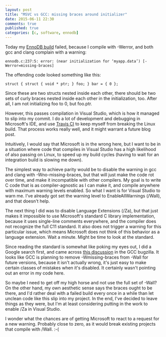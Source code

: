 ```yaml
---
layout: post
title: "MSVC vs GCC: missing braces around initializer"
date: 2015-06-11 22:30
comments: true
published: true
categories: [c, software, ennodb]
---
```


Today my [EnnoDB build](https://travis-ci.org/badgerman/ennodb/jobs/70185586) failed, because I compile with -Werror, and both gcc and clang complain with a warning:

    ennodb.c:237:5: error: (near initialization for ‘myapp.data’) [-Werror=missing-braces]

<!-- more -->

The offending code looked something like this:

	struct { struct { void * ptr; } foo; } bar = { 0 };

Since these are two structs nested inside each other, there should be two sets of curly braces nested inside each other in the initialization, too. After all, I am not initializing foo to 0, but foo.ptr.

However, this passes compilation in Visual Studio, which is how it managed to slip into my commit. I do a lot of development and debugging in Microsoft's IDE, and use [Travis CI](https://travis-ci.org/) to keep myself from breaking the Linux build. That process works really well, and it might warrant a future blog post.

Intuitively, I would say that Microsoft is in the wrong here, but I want to be in a situation where code that compiles in Visual Studio has a high likelihood of also passing on Linux, to speed up my build cycles (having to wait for an integration build is slowing me down).

The simplest way to achieve parity would be to disable the warning in gcc and clang with -Wno-missing-braces, but that will just make the code rot over time, and make it incompatible with other compilers. My goal is to write C code that is as compiler-agnostic as I can make it, and compile anywhere with maximum warning levels enabled. So what I want is for Visual Studio to warn me. I've already got set the warning level to EnableAllWarnings (/Wall), and that doesn't help.

The next thing I did was to disable Language Extensions (/Za), but that just makes it impossible to use Microsoft's standard C library implementation, because it uses single-line comments everywhere, and the compiler does not recognize the full C11 standard. It also does not trigger a warning for this particular issue, which means Microsoft does not think of this behavior as a language extension. Wait a minute. Might be time to look at the standard.

Since reading the standard is somewhat like poking my eyes out, I did a Google search first, and came across [this discussion](https://gcc.gnu.org/bugzilla/show_bug.cgi?id=25137) in the GCC bugzilla. It looks like GCC is planning to remove -Wmissing-braces from -Wall for future versions, because it isn't actually wrong, it's just easy to make certain classes of mistakes when it's disabled. It certainly wasn't pointing out an error in my code here.

So maybe I need to get off my high horse and not use the full set of -Wall? On the other hand, my own aesthetic sense says the braces ought to be there, and I'd rather deal with a failed build every once in a while than let unclean code like this slip into my project. In the end, I've decided to leave things as they were, but I'm at least considering putting in the work to enable /Za in Visual Studio.

I wonder what the chances are of getting Microsoft to react to a request for a new warning. Probably close to zero, as it would break existing projects that compile with /Wall. :-(
